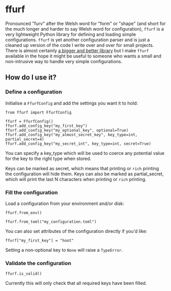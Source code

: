 # ffurf

Pronounced "furv" after the Welsh word for "form" or "shape" (and short for the much longer and harder to say Welsh word for configuration), `ffurf` is a very lightweight Python library for defining and loading simple configurations.
`ffurf` is yet another configuration parser and is just a cleaned up version of the code I write over and over for small projects. There is almost certainly [a bigger and better library](http://dynaconf.com/) but I make `ffurf` available in the hope it might be useful to someone who wants a small and non-intrusive way to handle very simple configurations.

## How do I use it?

### Define a configuration

Initialise a `FfurfConfig` and add the settings you want it to hold:

```
from ffurf import FfurfConfig

ffurf = FfurfConfig()
ffurf.add_config_key("my_first_key")
ffurf.add_config_key("my_optional_key", optional=True)
ffurf.add_config_key("my_almost_secret_key", key_type=int, partial_secret=4)
ffurf.add_config_key("my_secret_int", key_type=int, secret=True)
```

You can specify a key_type which will be used to coerce any potential value for
the key to the right type when stored.

Keys can be marked as secret, which means that printing or `rich` printing the
configuration will hide them. Keys can also be marked as partial_secret, which
will print the last N characters when printing or `rich` printing.

### Fill the configuration

Load a configuration from your environment and/or disk:

```
ffurf.from_env()
```

```
ffurf.from_toml("my_configuration.toml")
```

You can also set attributes of the configuration directly if you'd like:

```
ffurf["my_first_key"] = "hoot"
```

Setting a non-optional key to `None` will raise a `TypeError`.

### Validate the configuration

```
ffurf.is_valid()
```

Currently this will only check that all required keys have been filled.

